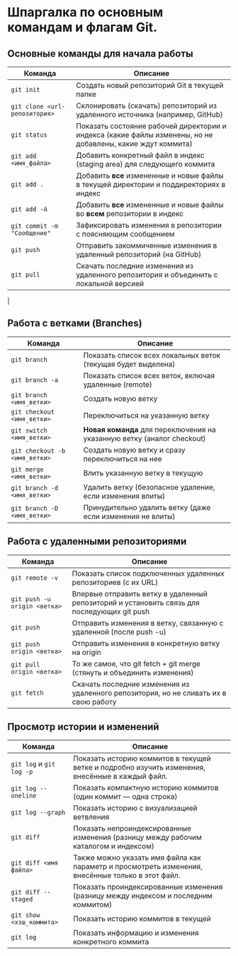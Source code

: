 # Шпаргалка по основным командам и флагам Git.

## Основные команды для начала работы
| Команда | Описание                                                                                                    |
|----|-------------------------------------------------------------------------------------------------------------|
| `git init` | Создать новый репозиторий Git в текущей папке                                                               |
| `git clone <url-репозитория>` | Склонировать (скачать) репозиторий из удаленного источника (например, GitHub)                               |
| `git status` | Показать состояние рабочей директории и индекса (какие файлы изменены, но не добавлены, какие ждут коммита) |
| `git add <имя_файла>` | Добавить конкретный файл в индекс (staging area) для следующего коммита                                     |
| `git add .` | Добавить **все** измененные и новые файлы в текущей директории и поддиректориях в индекс                    |
| `git add -A` | Добавить **все** измененные и новые файлы во **всем** репозитории в индекс                                  |
| `git commit -m "Сообщение"` |Зафиксировать изменения в репозитории с поясняющим сообщением                                                                                                             |
| `git push` | Отправить закоммиченные изменения в удаленный репозиторий (на GitHub)                                                                                                            |
| `git pull` |  Скачать последние изменения из удаленного репозитория и объединить с локальной версией
|

## Работа с ветками (Branches)
| Команда                       | Описание                                                                |
|-------------------------------|-------------------------------------------------------------------------|
| `git branch`                  | Показать список всех локальных веток (текущая будет выделена)           |
| `git branch -a`               | Показать список всех веток, включая удаленные (remote)                  |
| `git branch <имя_ветки>`      | Создать новую ветку                                                     |
| `git checkout <имя_ветки>`    | Переключиться на указанную ветку                                        |
| `git switch <имя_ветки>`      | **Новая команда** для переключения на указанную ветку (аналог checkout) |
| `git checkout -b <имя_ветки>` | Создать новую ветку и сразу переключиться на нее                        |
| `git merge <имя_ветки>`       | Влить указанную ветку в текущую                                         |
| `git branch -d <имя_ветки>`   | Удалить ветку (безопасное удаление, если изменения влиты)               |
| `git branch -D <имя_ветки>`   | Принудительно удалить ветку (даже если изменения не влиты)              |

## Работа с удаленными репозиториями
| Команда | Описание |
|---|-|
| `git remote -v`|Показать список подключенных удаленных репозиториев (с их URL)|
| `git push -u origin <ветка>`|Впервые отправить ветку в удаленный репозиторий и установить связь для последующих git push|
| `git push`|Отправить изменения в ветку, связанную с удаленной (после push -u)|
| `git push origin <ветка>`|Отправить изменения в конкретную ветку на origin|
| `git pull origin <ветка>	`|То же самое, что git fetch + git merge (стянуть и объединить изменения)|
| `git fetch`|Скачать последние изменения из удаленного репозитория, но не сливать их в свою работу|

## Просмотр истории и изменений
| Команда                  | Описание                                                                                          |
|--------------------------|---------------------------------------------------------------------------------------------------|
| `git log` и `git log -p` | Показать историю коммитов в текущей ветке и подробно изучить изменения, внесённые в каждый файл.  |
| `git log --oneline`      | Показать компактную историю коммитов (один коммит — одна строка)                                  |
| `git log --graph`        | Показать историю с визуализацией ветвления                                                        |
| `git diff`               | Показать непроиндексированные изменения (разницу между рабочим каталогом и индексом)              |
| `git diff <имя файла>`   | Также можно указать имя файла как параметр и просмотреть изменения, внесённые только в этот файл. |
| `git diff --staged`      | Показать проиндексированные изменения (разницу между индексом и последним коммитом)               |
| `git show <хэш_коммита>` | Показать историю коммитов в текущей                                                               |
| `git log`                | Показать информацию и изменения конкретного коммита                                               |
